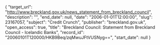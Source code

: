 {
  "target_url": "http://www.breckland.gov.uk/news_statement_from_breckland_council", 
  "description": "", 
  "end_date": null, 
  "date": "2006-01-01T12:00:00", 
  "slug": 23167057, 
  "subject": "Credit Crunch", 
  "publisher": "breckland.gov.uk", 
  "open_access": true, 
  "title": "Breckland Council: Statement from Breckland Council - Icelandic Banks", 
  "record_id": "20060101T120000/HKB9Beq/zqMwuJFtVUSNyg==", 
  "start_date": null
}

